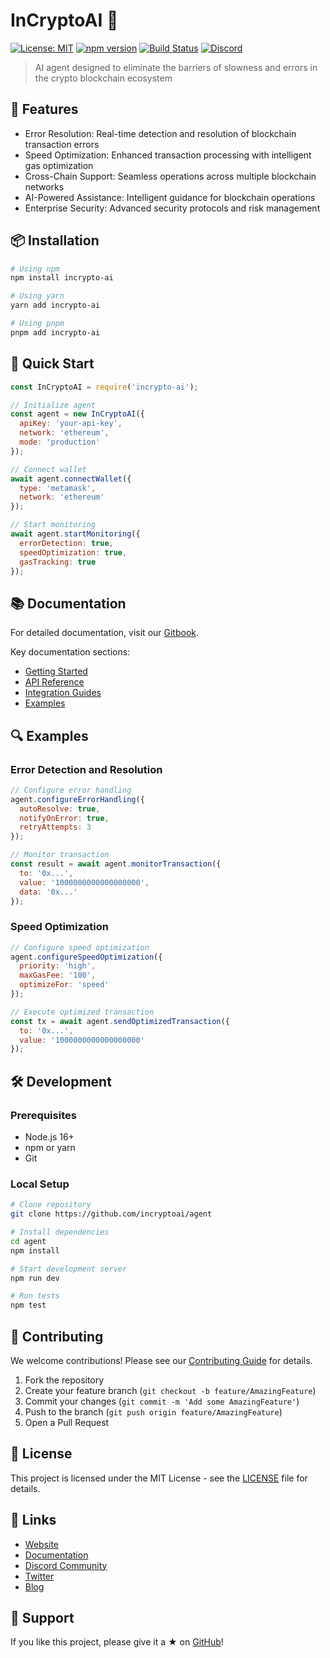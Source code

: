 # InCryptoAI 🤖
[![License: MIT](https://img.shields.io/badge/License-MIT-yellow.svg)](https://opensource.org/licenses/MIT)
[![npm version](https://badge.fury.io/js/incrypto-ai.svg)](https://badge.fury.io/js/incrypto-ai)
[![Build Status](https://github.com/jonasbn/til/actions/workflows/markdownlint.yml/badge.svg)](https://github.com/incryptoaixyz/agent/actions)
[![Discord](https://img.shields.io/discord/1234567890)](https://discord.gg/incryptoai)

> AI agent designed to eliminate the barriers of slowness and errors in the crypto blockchain ecosystem

## 🚀 Features
- Error Resolution: Real-time detection and resolution of blockchain transaction errors
- Speed Optimization: Enhanced transaction processing with intelligent gas optimization
- Cross-Chain Support: Seamless operations across multiple blockchain networks  
- AI-Powered Assistance: Intelligent guidance for blockchain operations
- Enterprise Security: Advanced security protocols and risk management

## 📦 Installation
```bash
# Using npm
npm install incrypto-ai

# Using yarn
yarn add incrypto-ai

# Using pnpm
pnpm add incrypto-ai
```

## 🔧 Quick Start
```javascript
const InCryptoAI = require('incrypto-ai');

// Initialize agent
const agent = new InCryptoAI({
  apiKey: 'your-api-key',
  network: 'ethereum', 
  mode: 'production'
});

// Connect wallet
await agent.connectWallet({
  type: 'metamask',
  network: 'ethereum'
});

// Start monitoring
await agent.startMonitoring({
  errorDetection: true,
  speedOptimization: true,
  gasTracking: true
});
```

## 📚 Documentation
For detailed documentation, visit our [Gitbook](https://docs.incryptoai.com).

Key documentation sections:
- [Getting Started](https://docs.incryptoai.com/get-started)
- [API Reference](https://docs.incryptoai.com/api-reference)
- [Integration Guides](https://docs.incryptoai.com/integration)
- [Examples](https://docs.incryptoai.com/examples)

## 🔍 Examples

### Error Detection and Resolution
```javascript
// Configure error handling
agent.configureErrorHandling({
  autoResolve: true,
  notifyOnError: true,
  retryAttempts: 3
});

// Monitor transaction
const result = await agent.monitorTransaction({
  to: '0x...',
  value: '1000000000000000000',
  data: '0x...'
});
```

### Speed Optimization
```javascript
// Configure speed optimization
agent.configureSpeedOptimization({
  priority: 'high',
  maxGasFee: '100',
  optimizeFor: 'speed'
});

// Execute optimized transaction
const tx = await agent.sendOptimizedTransaction({
  to: '0x...',
  value: '1000000000000000000'
});
```

## 🛠 Development

### Prerequisites
- Node.js 16+
- npm or yarn
- Git

### Local Setup
```bash
# Clone repository
git clone https://github.com/incryptoai/agent

# Install dependencies
cd agent
npm install

# Start development server
npm run dev

# Run tests
npm test
```

## 🤝 Contributing
We welcome contributions! Please see our [Contributing Guide](CONTRIBUTING.md) for details.

1. Fork the repository
2. Create your feature branch (`git checkout -b feature/AmazingFeature`)
3. Commit your changes (`git commit -m 'Add some AmazingFeature'`)
4. Push to the branch (`git push origin feature/AmazingFeature`)
5. Open a Pull Request

## 📄 License
This project is licensed under the MIT License - see the [LICENSE](LICENSE) file for details.

## 🔗 Links
- [Website](https://incryptoai.com)
- [Documentation](https://docs.incryptoai.com)
- [Discord Community](https://discord.gg/incryptoai)
- [Twitter](https://twitter.com/incryptoai)
- [Blog](https://blog.incryptoai.com)

## 🌟 Support
If you like this project, please give it a ★ on [GitHub](https://github.com/incryptoaixyz/agent)!
